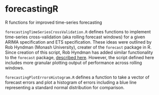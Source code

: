 # forecastingR
R functions for improved time-series forecasting

`forecastingTimeSeriesCrossValidation.R` defines functions to implement time-series cross-validation (aka rolling forecast windows) for a given ARIMA specification and ETS specification. These ideas were outlined by Rob Hyndman (Monash University), creater of the `forecast` package in R. Since creation of this script, Rob Hyndman has added similar functionality to the `forecast` package, [described here](https://robjhyndman.com/hyndsight/tscv/). However, the script defined here includes more granular plotting output of performance across rolling windows. 

`forecastingPlotErrorsHistogram.R` defines a function to take a vector of forecast errors and plot a histogram of errors including a blue line representing a standard normal distribution for comparison. 
